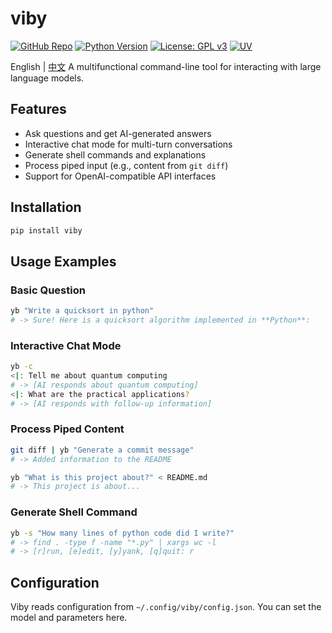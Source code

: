 # viby

[![GitHub Repo](https://img.shields.io/badge/GitHub-viby-181717?logo=github)](https://github.com/JohanLi233/viby)
[![Python Version](https://img.shields.io/badge/python-3.10%2B-blue)](https://www.python.org/downloads/release/python-3100/)
[![License: GPL v3](https://img.shields.io/badge/License-GPLv3-blue.svg)](https://www.gnu.org/licenses/gpl-3.0)
[![UV](https://img.shields.io/badge/UV-Package%20Manager-blueviolet)](https://github.com/astral-sh/uv)
<!-- [![MCP](https://img.shields.io/badge/MCP-Compatible-brightgreen)](https://github.com/estitesc/mission-control-link) -->


English | [中文](https://github.com/JohanLi233/viby/blob/main/README.zh-CN.md)
A multifunctional command-line tool for interacting with large language models.

## Features

- Ask questions and get AI-generated answers
- Interactive chat mode for multi-turn conversations
- Generate shell commands and explanations
- Process piped input (e.g., content from `git diff`)
- Support for OpenAI-compatible API interfaces

## Installation

```sh
pip install viby
```

## Usage Examples

### Basic Question

```sh
yb "Write a quicksort in python"
# -> Sure! Here is a quicksort algorithm implemented in **Python**:
```

### Interactive Chat Mode

```sh
yb -c
<|: Tell me about quantum computing
# -> [AI responds about quantum computing]
<|: What are the practical applications?
# -> [AI responds with follow-up information]
```

### Process Piped Content

```sh
git diff | yb "Generate a commit message"
# -> Added information to the README
```

```sh
yb "What is this project about?" < README.md
# -> This project is about...
```


### Generate Shell Command

```sh
yb -s "How many lines of python code did I write?"
# -> find . -type f -name "*.py" | xargs wc -l
# -> [r]run, [e]edit, [y]yank, [q]quit: r
```

## Configuration

Viby reads configuration from `~/.config/viby/config.json`. You can set the model and parameters here.
